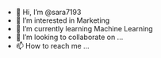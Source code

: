 - 👋 Hi, I’m @sara7193
- 👀 I’m interested in Marketing
- 🌱 I’m currently learning Machine Learning
- 💞️ I’m looking to collaborate on ...
- 📫 How to reach me ...

<!---
sara7193/sara7193 is a ✨ special ✨ repository because its `README.md` (this file) appears on your GitHub profile.
You can click the Preview link to take a look at your changes.
--->
